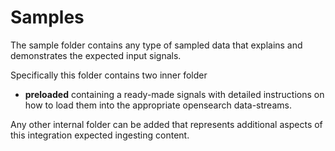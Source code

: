 # Samples
The sample folder contains any type of sampled data that explains and demonstrates the expected input signals.

Specifically this folder contains two inner folder
- **preloaded** containing a ready-made signals with detailed instructions on how to load them into the appropriate opensearch data-streams.

Any other internal folder can be added that represents additional aspects of this integration expected ingesting content.